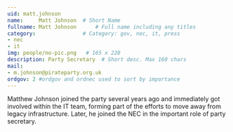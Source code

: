 ```yaml
---
uid: matt.johnson
name:     Matt Johnson 	# Short Name
fullname: Matt Johnson  	# Full name including any titles
category:               # Category: gov, nec, it, press
- nec
- it
img: people/no-pic.png   # 165 x 220
description: Party Secretary  # Short desc. Max 160 chars
mail:
- m.johnson@pirateparty.org.uk
ordgov: 2 #ordgov and ordnec used to sort by importance
---
```


Matthew Johnson joined the party several years ago and immediately got involved within the IT team,
 forming part of the efforts to move away from legacy infrastructure. Later, he joined the NEC in
 the important role of party secretary.